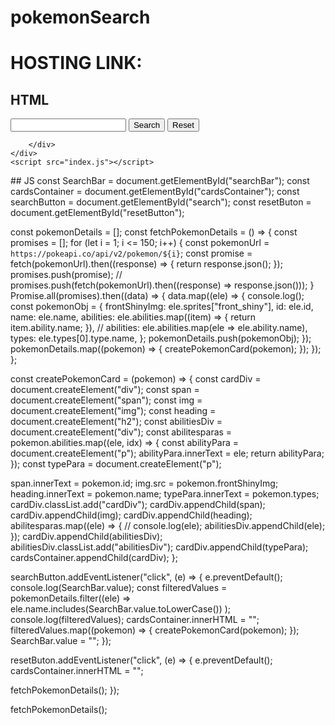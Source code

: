 # pokemonSearch
# HOSTING LINK:

## HTML
<div class="mainContainer">
        <form>
            <input type="text" id="searchBar">
            <button id="search">Search</button>
            <button id="resetButton">Reset</button>
        </form>
        <div class="cardsContainer" id="cardsContainer">
           
        </div>
    </div>
    <script src="index.js"></script>
</body>
## JS
const SearchBar = document.getElementById("searchBar");
const cardsContainer = document.getElementById("cardsContainer");
const searchButton = document.getElementById("search");
const resetButon = document.getElementById("resetButton");

const pokemonDetails = [];
const fetchPokemonDetails = () => {
  const promises = [];
  for (let i = 1; i <= 150; i++) {
    const pokemonUrl = `https://pokeapi.co/api/v2/pokemon/${i}`;
    const promise = fetch(pokemonUrl).then((response) => {
      return response.json();
    });
    promises.push(promise);
    // promises.push(fetch(pokemonUrl).then((response) => response.json()));
  }
  Promise.all(promises).then((data) => {
    data.map((ele) => {
      console.log();
      const pokemonObj = {
        frontShinyImg: ele.sprites["front_shiny"],
        id: ele.id,
        name: ele.name,
        abilities: ele.abilities.map((item) => {
          return item.ability.name;
        }),
        // abilities: ele.abilities.map(ele => ele.ability.name),
        types: ele.types[0].type.name,
      };
      pokemonDetails.push(pokemonObj);
    });
    pokemonDetails.map((pokemon) => {
      createPokemonCard(pokemon);
    });
  });
};

const createPokemonCard = (pokemon) => {
  const cardDiv = document.createElement("div");
  const span = document.createElement("span");
  const img = document.createElement("img");
  const heading = document.createElement("h2");
  const abilitiesDiv = document.createElement("div");
  const abilitesparas = pokemon.abilities.map((ele, idx) => {
    const abilityPara = document.createElement("p");
    abilityPara.innerText = ele;
    return abilityPara;
  });
  const typePara = document.createElement("p");

  span.innerText = pokemon.id;
  img.src = pokemon.frontShinyImg;
  heading.innerText = pokemon.name;
  typePara.innerText = pokemon.types;
  cardDiv.classList.add("cardDiv");
  cardDiv.appendChild(span);
  cardDiv.appendChild(img);
  cardDiv.appendChild(heading);
  abilitesparas.map((ele) => {
    // console.log(ele);
    abilitiesDiv.appendChild(ele);
  });
  cardDiv.appendChild(abilitiesDiv);
  abilitiesDiv.classList.add("abilitiesDiv");
  cardDiv.appendChild(typePara);
  cardsContainer.appendChild(cardDiv);
};

searchButton.addEventListener("click", (e) => {
  e.preventDefault();
  console.log(SearchBar.value);
  const filteredValues = pokemonDetails.filter((ele) =>
    ele.name.includes(SearchBar.value.toLowerCase())
  );
  console.log(filteredValues);
  cardsContainer.innerHTML = "";
  filteredValues.map((pokemon) => {
    createPokemonCard(pokemon);
  });
  SearchBar.value = "";
});

resetButon.addEventListener("click", (e) => {
  e.preventDefault();
  cardsContainer.innerHTML = "";

  fetchPokemonDetails();
});

fetchPokemonDetails();
